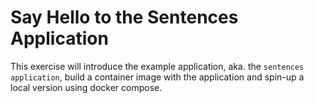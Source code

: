 # Say Hello to the Sentences Application

This exercise will introduce the example application, aka. the `sentences
application`, build a container image with the application and spin-up a local
version using docker compose.
